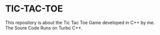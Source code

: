 # TIC-TAC-TOE
This repository is about the Tic Tac Toe Game developed in C++ by me.  
The Soure Code Runs on Turbo C++.
